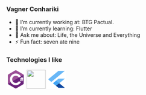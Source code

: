 
### Vagner Conhariki
<p>
  <a href="https://spotify-github-profile.vercel.app/api/view?uid=vconhariki&redirect=true">
    
  </a>

- 🔭 I’m currently working at: BTG Pactual.
- 🌱 I’m currently learning: Flutter
- 💬 Ask me about: Life, the Universe and Everything
- ⚡ Fun fact: seven ate nine
</p>

### Technologies I like
<a><img src="https://github.com/devicons/devicon/blob/master/icons/csharp/csharp-original.svg" width="50px" height="50px"/></a>
<a><img src="https://upload.wikimedia.org/wikipedia/commons/thumb/e/ee/.NET_Core_Logo.svg/768px-.NET_Core_Logo.svg.png" width="50px" height="50px"/></a>
<a><img src="https://raw.githubusercontent.com/dnfield/flutter_svg/7d374d7107561cbd906d7c0ca26fef02cc01e7c8/example/assets/flutter_logo.svg?sanitize=true" width="50px" height="50px"/></a>
<br>
<br>
